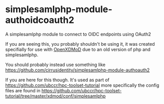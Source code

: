 # simplesamlphp-module-authoidcoauth2
A simplesamlphp module to connect to OIDC endpoints using OAuth2

If you are seeing this, you probably shouldn't be using it, it was created specifially for use with [OpenXDMoD](https://open.xdmod.org) due to an old version of php and simplesamlphp.

You should probably instead use something like https://github.com/cirrusidentity/simplesamlphp-module-authoauth2

If you are here for this though. It's used as part of https://github.com/ubccr/hpc-toolset-tutorial more specifically the config files are found in https://github.com/ubccr/hpc-toolset-tutorial/tree/master/xdmod/conf/simplesamlphp
